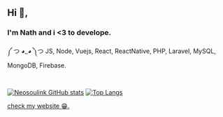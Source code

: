 ## Hi 👋,
### I'm Nath and i <3 to develope.

༼ つ ◕_◕ ༽つ JS, Node, Vuejs, React, ReactNative, PHP, Laravel, MySQL, MongoDB, Firebase.

<br>

[![Neosoulink GitHub stats](https://github-readme-stats.vercel.app/api?username=Neosoulink&show_icons=true&count_private=true&theme=gotham&bg_color=1E1E1E&hide_title=true)](https://github.com/Neosoulink)
[![Top Langs](https://github-readme-stats.vercel.app/api/top-langs/?username=Neosoulink&layout=compact&langs_count=6&show_icons=true&count_private=true&theme=gotham&bg_color=1E1E1E)](https://github.com/Neosoulink)

<a href='https://nsl-me.web.app' target="_blank">check my website 😁.</a>
<!--
**Neosoulink/Neosoulink** is a ✨ _special_ ✨ repository because its `README.md` (this file) appears on your GitHub profile.

Here are some ideas to get you started:

- 🔭 I’m currently working on ...
- 🌱 I’m currently learning ...
- 👯 I’m looking to collaborate on ...
- 🤔 I’m looking for help with ...
- 💬 Ask me about ...
- 📫 How to reach me: ...
- 😄 Pronouns: ...
- ⚡ Fun fact: ...
-->
